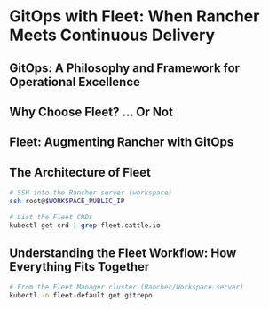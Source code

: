 # GitOps with Fleet: When Rancher Meets Continuous Delivery


## GitOps: A Philosophy and Framework for Operational Excellence


## Why Choose Fleet? ... Or Not


## Fleet: Augmenting Rancher with GitOps


## The Architecture of Fleet


```bash
# SSH into the Rancher server (workspace)
ssh root@$WORKSPACE_PUBLIC_IP

# List the Fleet CRDs
kubectl get crd | grep fleet.cattle.io
```


## Understanding the Fleet Workflow: How Everything Fits Together


```bash
# From the Fleet Manager cluster (Rancher/Workspace server)
kubectl -n fleet-default get gitrepo
```
